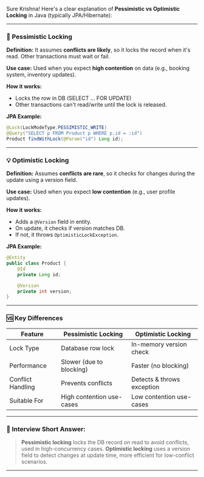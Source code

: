 Sure Krishna! Here's a clear explanation of **Pessimistic vs Optimistic Locking** in Java (typically JPA/Hibernate):

---

### 🔐 Pessimistic Locking

**Definition:**
It assumes **conflicts are likely**, so it locks the record when it's read. Other transactions must wait or fail.

**Use case:**
Used when you expect **high contention** on data (e.g., booking system, inventory updates).

**How it works:**

* Locks the row in DB (SELECT ... FOR UPDATE)
* Other transactions can't read/write until the lock is released.

**JPA Example:**

```java
@Lock(LockModeType.PESSIMISTIC_WRITE)
@Query("SELECT p FROM Product p WHERE p.id = :id")
Product findWithLock(@Param("id") Long id);
```

---

### 💡 Optimistic Locking

**Definition:**
Assumes **conflicts are rare**, so it checks for changes during the update using a version field.

**Use case:**
Used when you expect **low contention** (e.g., user profile updates).

**How it works:**

* Adds a `@Version` field in entity.
* On update, it checks if version matches DB.
* If not, it throws `OptimisticLockException`.

**JPA Example:**

```java
@Entity
public class Product {
    @Id
    private Long id;

    @Version
    private int version;
}
```

---

### 🆚 Key Differences

| Feature           | Pessimistic Locking       | Optimistic Locking         |
| ----------------- | ------------------------- | -------------------------- |
| Lock Type         | Database row lock         | In-memory version check    |
| Performance       | Slower (due to blocking)  | Faster (no blocking)       |
| Conflict Handling | Prevents conflicts        | Detects & throws exception |
| Suitable For      | High contention use-cases | Low contention use-cases   |

---

### 💬 Interview Short Answer:

> **Pessimistic locking** locks the DB record on read to avoid conflicts, used in high-concurrency cases.
> **Optimistic locking** uses a version field to detect changes at update time, more efficient for low-conflict scenarios.

---
